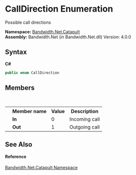 ﻿# CallDirection Enumeration
 

Possible call directions

**Namespace:**&nbsp;<a href ="N_Bandwidth_Net_Catapult.md">Bandwidth.Net.Catapult</a><br />**Assembly:**&nbsp;Bandwidth.Net (in Bandwidth.Net.dll) Version: 4.0.0

## Syntax

**C#**<br />
``` C#
public enum CallDirection
```


## Members
&nbsp;<table><tr><th></th><th>Member name</th><th>Value</th><th>Description</th></tr><tr><td /><td target="F:Bandwidth.Net.Catapult.CallDirection.In">**In**</td><td>0</td><td>Incoming call</td></tr><tr><td /><td target="F:Bandwidth.Net.Catapult.CallDirection.Out">**Out**</td><td>1</td><td>Outgoing call</td></tr></table>

## See Also


#### Reference
<a href ="N_Bandwidth_Net_Catapult.md">Bandwidth.Net.Catapult Namespace</a><br />